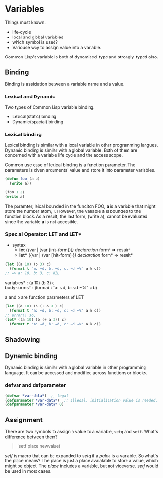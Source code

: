 # Variables
Things must known.
- life-cycle
- local and global variables
- which symbol is used?
- Variouse way to assign value into a variable.

Common Lisp's variable is both of dynamiced-type and strongly-typed also. 


## Binding
Binding is assiciation between a variable name and a value.

### Lexical and Dynamic
Two types of Common Lisp variable binding.
- Lexical(static) binding
- Dynamic(spacial) binding

### Lexical binding

Lexical binding is similar with a local variable in other programming langues. Dynamic binding is similar with a global variable. Both of them are concerned with a variable life cycle and the access scope.

Common use case of lexical binding is a function parameter. The parameters is given arguments' value and store it into parameter variables.

```lisp
(defun foo (a b)
  (write a))

(foo 1 2)
(write a)
```

The paramter, leical bounded in the funciton FOO, **a** is a variable that might store the number atom, 1. However, the variable **a** is bounded to the function block. As a result, the last form, (write a), cannot be evaluated since the variable **a** is not accesible.


### Special Operator: LET and LET*
- syntax
  - **let** ({var | (var [init-form])}*) declaration* form* => result*
  - **let\*** ({var | (var [init-form])}*) declaration* form* => result*

```lisp
(let ((a 10) (b 3) c) 
  (format t "a: ~d, b: ~d, c: ~d ~%" a b c))
;; => a: 10, b: 3, c: NIL
```

variables* : (a 10) (b 3) c<br>
body-forms* : (format t "a: ~d, b: ~d ~%" a b)<br>

a and b are function parameters of LET

```lisp
(let ((a 10) (b (+ a 3)) c) 
  (format t "a: ~d, b: ~d, c: ~d ~%" a b c))
;; error!! so,
(let* ((a 10) (b (+ a 3)) c) 
  (format t "a: ~d, b: ~d, c: ~d ~%" a b c))
```

## Shadowing

## Dynamic binding
Dynamic binding is similar with a global variable in other programming language. It can be accessed and modified across functions or blocks.

### defvar and defparameter

```lisp
(defvar *var-data*)  ;; legal
(defparameter *var-data*)  ;; illegal, initialization value is needed.
(defparameter *var-data* 0)
```


## Assignment
There are two symbols to assign a value to a variable, `setq` and `setf`. What's difference between them?

> (setf place newvalue)

*setf* is macro that can be expanded to *setq* if a *palce* is a variable. So what's the place means? 
The place is just a place avaialable to store a value, which might be object. 
The *place* includes a variable, but not viceverse. *setf* would be used in most cases.

